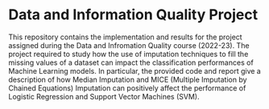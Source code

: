 # Data and Information Quality Project

This repository contains the implementation and results for the project assigned during the Data and Infromation Quality course (2022-23).
The project required to study how the use of imputation techniques to fill the missing values of a dataset can impact the classification performances of Machine Learning models. In particular, the provided code and report give a description of how Median Imputation and MICE (Multiple Imputation by Chained Equations) Imputation can positively affect the performance of Logistic Regression and Support Vector Machines (SVM).
